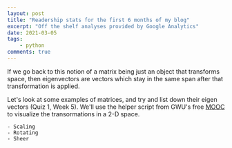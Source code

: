```yaml
---
layout: post
title: "Readership stats for the first 6 months of my blog"
excerpt: "Off the shelf analyses provided by Google Analytics"
date: 2021-03-05
tags:
    - python
comments: true
---
```




If we go back to this notion of a matrix being just an object that transforms space, then eigenvectors are vectors which stay in the same span after that transformation is applied.

Let's look at some examples of matrices, and try and list down their eigen vectors (Quiz 1, Week 5). We'll use the helper script from GWU's free [MOOC](https://openedx.seas.gwu.edu/courses/course-v1:GW+EngComp4+2019/about) to visualize the transormations in a 2-D space.

    - Scaling
    - Rotating
    - Sheer


